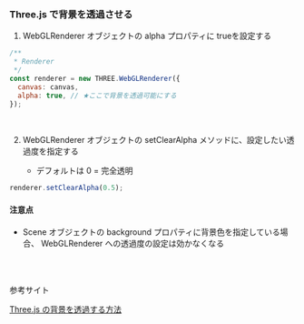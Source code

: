 ### Three.js で背景を透過させる

1. WebGLRenderer オブジェクトの alpha プロパティに trueを設定する

```js
/**
 * Renderer
 */
const renderer = new THREE.WebGLRenderer({
  canvas: canvas,
  alpha: true, // ★ここで背景を透過可能にする
});
```

<br>

2. WebGLRenderer オブジェクトの setClearAlpha メソッドに、設定したい透過度を指定する

    - デフォルトは 0 = 完全透明

```js
renderer.setClearAlpha(0.5);
```

#### 注意点

- Scene オブジェクトの background プロパティに背景色を指定している場合、 WebGLRenderer への透過度の設定は効かなくなる

<br>
<br>

参考サイト

[Three.js の背景を透過する方法](https://std9.jp/articles/01fmxyp2xadf02gh937nrbwhzd)